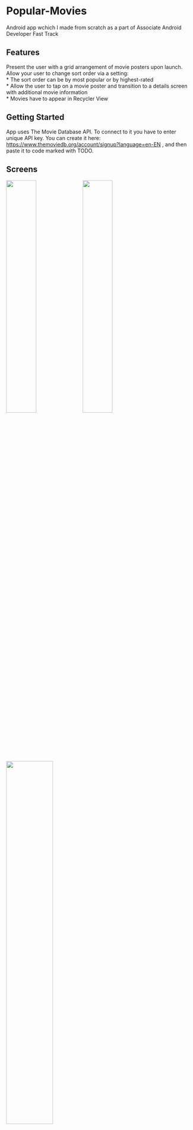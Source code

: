 # Popular-Movies
Android app wchich I made from scratch as a part of Associate Android Developer Fast Track

## Features

Present the user with a grid arrangement of movie posters upon launch.
Allow your user to change sort order via a setting:  
    * The sort order can be by most popular or by highest-rated  
    * Allow the user to tap on a movie poster and transition to a details screen with additional movie information  
    * Movies have to appear in Recycler View  

## Getting Started

App uses The Movie Database API. To connect to it you have to enter unique API key. You can create it here: https://www.themoviedb.org/account/signup?language=en-EN , and then paste it to code marked with TODO.

## Screens

<img width="40%" src="https://cloud.githubusercontent.com/assets/23612157/22620385/31f9e3ee-eb0b-11e6-8da5-cb16d73e0480.png" />
<img width="40%" src="https://cloud.githubusercontent.com/assets/23612157/22620386/31fcc550-eb0b-11e6-9f46-29afbd409e4b.png" />
<img width="50%" src="https://cloud.githubusercontent.com/assets/23612157/22620387/31fedb60-eb0b-11e6-8ee0-6a0a8f8ea2b2.png" />

## Libraries

* [Picasso](http://square.github.io/picasso/)
* [Volley](https://github.com/google/volley)
* [ButterKnife](https://github.com/JakeWharton/butterknife)

## License

Copyright 2016 Vipul Asri

Licensed under the Apache License, Version 2.0 (the "License");
you may not use this file except in compliance with the License.
You may obtain a copy of the License at

http://www.apache.org/licenses/LICENSE-2.0

Unless required by applicable law or agreed to in writing, software
distributed under the License is distributed on an "AS IS" BASIS,
WITHOUT WARRANTIES OR CONDITIONS OF ANY KIND, either express or implied.
See the License for the specific language governing permissions and
limitations under the License.
